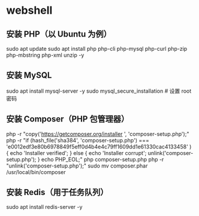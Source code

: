 # webshell
## 安装 PHP（以 Ubuntu 为例）
sudo apt update
sudo apt install php php-cli php-mysql php-curl php-zip php-mbstring php-xml unzip -y

## 安装 MySQL
sudo apt install mysql-server -y
sudo mysql_secure_installation  # 设置 root 密码

## 安装 Composer（PHP 包管理器）
php -r "copy('https://getcomposer.org/installer ', 'composer-setup.php');"
php -r "if (hash_file('sha384', 'composer-setup.php') === 'e0012edf3e80b6978849f5eff0d4b4e4c79ff1609dd1e61330cac4133458' ) { echo 'Installer verified'; } else { echo 'Installer corrupt'; unlink('composer-setup.php'); } echo PHP_EOL;"
php composer-setup.php
php -r "unlink('composer-setup.php');"
sudo mv composer.phar /usr/local/bin/composer

## 安装 Redis（用于任务队列）
sudo apt install redis-server -y
